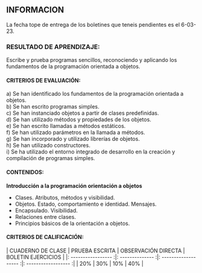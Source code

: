 ## INFORMACION
La fecha tope de entrega de los boletines que teneis pendientes es el 6-03-23.

### RESULTADO DE APRENDIZAJE:
Escribe y prueba programas sencillos, reconociendo y aplicando los fundamentos de la programación orientada a objetos.	

#### CRITERIOS DE EVALUACIÓN:
a)	Se han identificado los fundamentos de la programación orientada a objetos.  
b)	Se han escrito programas simples.  
c)	Se han instanciado objetos a partir de clases predefinidas.   
d)	Se han utilizado métodos y propiedades de los objetos.  
e)	Se han escrito llamadas a métodos estáticos.  
f)	Se han utilizado parámetros en la llamada a métodos.  
g)	Se han incorporado y utilizado librerías de objetos.  
h)	Se han utilizado constructores.  
i)	Se ha utilizado el entorno integrado de desarrollo en la creación y compilación de programas simples.

#### CONTENIDOS:
**Introducción a la programación orientación a objetos**
- Clases. Atributos, métodos y visibilidad.
- Objetos. Estado, comportamiento e identidad. Mensajes.
- Encapsulado. Visibilidad.
- Relaciones entre clases.
- Principios básicos de la orientación a objetos.

#### CRITERIOS DE CALIFICACIÓN:
| CUADERNO DE CLASE | PRUEBA ESCRITA | OBSERVACIÓN DIRECTA | BOLETIN EJERCICIOS |
|: ----------------- :|: -------------- :|: ------------------- :|: ------------------ :|
| 20%               | 30%            | 10%                 | 40%                |
